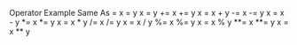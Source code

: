 Operator 	Example 	Same As
= 	        x = y 	    x = y
+= 	        x += y 	    x = x + y
-= 	        x -= y 	    x = x - y
*= 	        x *= y 	    x = x * y
/= 	        x /= y 	    x = x / y
%= 	        x %= y 	    x = x % y
**=			x **= y     x = x ** y
